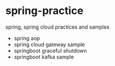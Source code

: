# spring-practice

spring, spring cloud practices and samples

- spring aop
- spring cloud gateway sample
- springboot graceful shutdown
- springboot kafka sample

